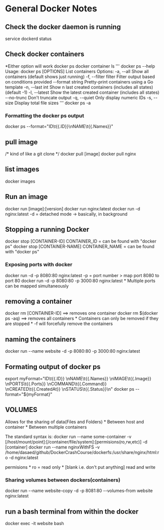 # General Docker Notes

## Check the docker daemon is running ##
service dockerd status

## Check docker containers ##
*Either option will work
	docker ps
	docker container ls
'''
		docker ps --help
		Usage:	docker ps [OPTIONS]
		List containers
		Options:
		  -a, --all             Show all containers (default shows just running)
		  -f, --filter filter   Filter output based on conditions provided
		      --format string   Pretty-print containers using a Go template
		  -n, --last int        Show n last created containers (includes all states)
		                        (default -1)
		  -l, --latest          Show the latest created container (includes all states)
		      --no-trunc        Don't truncate output
		  -q, --quiet           Only display numeric IDs
		  -s, --size            Display total file sizes
'''
docker ps -a
### Formatting the docker ps output ###
docker ps --format="ID\t{{.ID}}\nNAME\t{{.Names}}"


## pull image ##
/* kind of like a git clone */
docker pull [image]
docker pull nginx

## list images ##

docker images

## Run an image ##

docker run [image]:[version]
docker run nginx:latest 
docker run -d nginx:latest
	-d = detached mode -> basically, in background

## Stopping a running Docker ##

docker stop [CONTAINER-ID]
	CONTAINER_ID = can be found with "docker ps"
docker stop [CONTAINER-NAME]
        CONTAINER_NAME = can be found with "docker ps"

### Exposing ports with docker ###

docker run -d -p 8080:80 nginx:latest
	-p = port number > map port 8080 to port 80
docker run -d -p 8080:80 -p 3000:80 nginx:latest
	* Multiple ports can be mapped simultaneously

## removing a container ##

docker rm [CONTAINER-ID]  ==> removes one container
docker rm $(docker ps -aq) ==> removes all containers
	* Containers can only be removed if they are stopped
	* -f will forcefully remove the containers

## naming the containers ##

docker run --name website -d -p 8080:80 -p 3000:80 nginx:latest


## Formating output of docker ps ##

export myFormat="ID\t{{.ID}} \nNAME\t{{.Names}} \nIMAGE\t{{.Image}} \nPORTS\t{{.Ports}} \nCOMMAND\t{{.Command}} \nCREATED\t{{.CreatedAt}} \nSTATUS\t{{.Status}}\n"
docker ps --format="${myFormat}"

## VOLUMES ##
Allows for the sharing of data(Files and Folders)
	* Between host and container
	* Between multiple containers
	
The standard syntax is:
	docker run --name some-container -v [/host/mount/point]:[/container/file/system]:[permisions(ro,rw,etc)] -d [container]
	docker run --name nginxWithFS -v /home/dasaed/github/DockerCrashCourse/dockerfs:/usr/share/nginx/html:ro -d nginx:latest

permisions
	* ro = read only
	* [blank i.e. don't put anything] read and write

### Sharing volumes between dockers(containers) ###
docker run --name website-copy -d -p 8081:80 --volumes-from website nginx:latest
	
## run a bash terminal from within the docker ##

docker exec -it website bash


